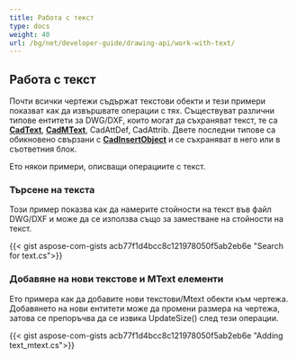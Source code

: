```yaml
---
title: Работа с текст
type: docs
weight: 40
url: /bg/net/developer-guide/drawing-api/work-with-text/
---
```


## **Работа с текст**

Почти всички чертежи съдържат текстови обекти и тези примери показват как да извършвате операции с тях.
Съществуват различни типове ентитети за DWG/DXF, които могат да съхраняват текст, те са [**CadText**](https://reference.aspose.com/cad/net/aspose.cad.fileformats.cad.cadobjects/cadtext/), 
[**CadMText**](https://reference.aspose.com/cad/net/aspose.cad.fileformats.cad.cadobjects/cadmtext/),
CadAttDef, CadAttrib. Двете последни типове са обикновено свързани 
с [**CadInsertObject**](https://reference.aspose.com/cad/net/aspose.cad.fileformats.cad.cadobjects/cadinsertobject/)
и се съхраняват в него или в съответния блок.

Ето някои примери, описващи операциите с текст.

### **Търсене на текста**

Този пример показва как да намерите стойности на текст във файл DWG/DXF и може да се използва също за заместване на стойности на текст.

{{< gist aspose-com-gists acb77f1d4bcc8c121978050f5ab2eb6e "Search for text.cs">}}

### **Добавяне на нови текстове и MText елементи**

Ето примера как да добавите нови текстови/Mtext обекти към чертежа. Добавянето на нови ентитети може да промени размера на чертежа, затова се препоръчва
да се извика UpdateSize() след тези операции.

{{< gist aspose-com-gists acb77f1d4bcc8c121978050f5ab2eb6e "Adding text_mtext.cs">}}
